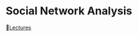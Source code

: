 # Social Network Analysis
🔖[Lectures](https://github.com/ioanachelaru/Software-Engineering-Masters/tree/master/2nd%20Semester/Social%20Network%20Analysis/Lectures)
